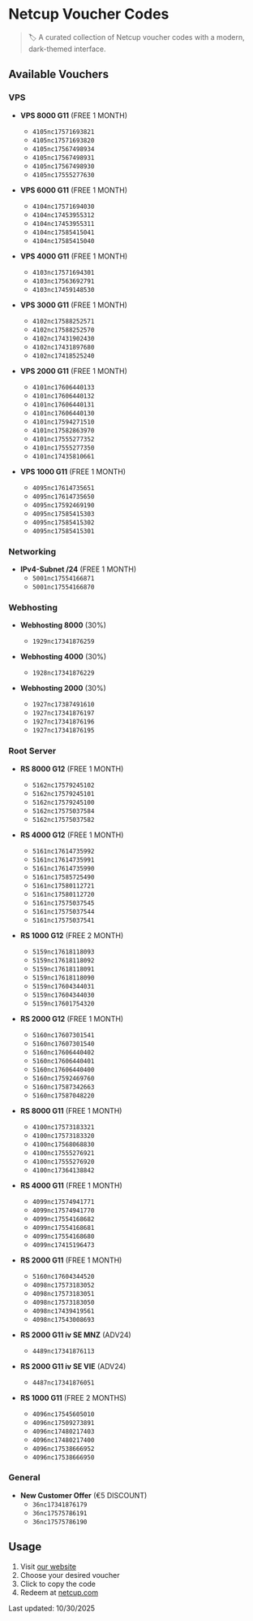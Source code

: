 # Netcup Voucher Codes

> 🏷️ A curated collection of Netcup voucher codes with a modern, dark-themed interface.

## Available Vouchers


### VPS

- **VPS 8000 G11** (FREE 1 MONTH)
  - `4105nc17571693821`
  - `4105nc17571693820`
  - `4105nc17567498934`
  - `4105nc17567498931`
  - `4105nc17567498930`
  - `4105nc17555277630`

- **VPS 6000 G11** (FREE 1 MONTH)
  - `4104nc17571694030`
  - `4104nc17453955312`
  - `4104nc17453955311`
  - `4104nc17585415041`
  - `4104nc17585415040`

- **VPS 4000 G11** (FREE 1 MONTH)
  - `4103nc17571694301`
  - `4103nc17563692791`
  - `4103nc17459148530`

- **VPS 3000 G11** (FREE 1 MONTH)
  - `4102nc17588252571`
  - `4102nc17588252570`
  - `4102nc17431902430`
  - `4102nc17431897680`
  - `4102nc17418525240`

- **VPS 2000 G11** (FREE 1 MONTH)
  - `4101nc17606440133`
  - `4101nc17606440132`
  - `4101nc17606440131`
  - `4101nc17606440130`
  - `4101nc17594271510`
  - `4101nc17582863970`
  - `4101nc17555277352`
  - `4101nc17555277350`
  - `4101nc17435810661`

- **VPS 1000 G11** (FREE 1 MONTH)
  - `4095nc17614735651`
  - `4095nc17614735650`
  - `4095nc17592469190`
  - `4095nc17585415303`
  - `4095nc17585415302`
  - `4095nc17585415301`

### Networking

- **IPv4-Subnet /24** (FREE 1 MONTH)
  - `5001nc17554166871`
  - `5001nc17554166870`

### Webhosting

- **Webhosting 8000** (30%)
  - `1929nc17341876259`

- **Webhosting 4000** (30%)
  - `1928nc17341876229`

- **Webhosting 2000** (30%)
  - `1927nc17387491610`
  - `1927nc17341876197`
  - `1927nc17341876196`
  - `1927nc17341876195`

### Root Server

- **RS 8000 G12** (FREE 1 MONTH)
  - `5162nc17579245102`
  - `5162nc17579245101`
  - `5162nc17579245100`
  - `5162nc17575037584`
  - `5162nc17575037582`

- **RS 4000 G12** (FREE 1 MONTH)
  - `5161nc17614735992`
  - `5161nc17614735991`
  - `5161nc17614735990`
  - `5161nc17585725490`
  - `5161nc17580112721`
  - `5161nc17580112720`
  - `5161nc17575037545`
  - `5161nc17575037544`
  - `5161nc17575037541`

- **RS 1000 G12** (FREE 2 MONTH)
  - `5159nc17618118093`
  - `5159nc17618118092`
  - `5159nc17618118091`
  - `5159nc17618118090`
  - `5159nc17604344031`
  - `5159nc17604344030`
  - `5159nc17601754320`

- **RS 2000 G12** (FREE 1 MONTH)
  - `5160nc17607301541`
  - `5160nc17607301540`
  - `5160nc17606440402`
  - `5160nc17606440401`
  - `5160nc17606440400`
  - `5160nc17592469760`
  - `5160nc17587342663`
  - `5160nc17587048220`

- **RS 8000 G11** (FREE 1 MONTH)
  - `4100nc17573183321`
  - `4100nc17573183320`
  - `4100nc17568068830`
  - `4100nc17555276921`
  - `4100nc17555276920`
  - `4100nc17364138842`

- **RS 4000 G11** (FREE 1 MONTH)
  - `4099nc17574941771`
  - `4099nc17574941770`
  - `4099nc17554168682`
  - `4099nc17554168681`
  - `4099nc17554168680`
  - `4099nc17415196473`

- **RS 2000 G11** (FREE 1 MONTH)
  - `5160nc17604344520`
  - `4098nc17573183052`
  - `4098nc17573183051`
  - `4098nc17573183050`
  - `4098nc17439419561`
  - `4098nc17543008693`

- **RS 2000 G11 iv SE MNZ** (ADV24)
  - `4489nc17341876113`

- **RS 2000 G11 iv SE VIE** (ADV24)
  - `4487nc17341876051`

- **RS 1000 G11** (FREE 2 MONTHS)
  - `4096nc17545605010`
  - `4096nc17509273891`
  - `4096nc17480217403`
  - `4096nc17480217400`
  - `4096nc17538666952`
  - `4096nc17538666950`

### General

- **New Customer Offer** (€5 DISCOUNT)
  - `36nc17341876179`
  - `36nc17575786191`
  - `36nc17575786190`

## Usage

1. Visit [our website](https://netcupvoucher.com)
2. Choose your desired voucher
3. Click to copy the code
4. Redeem at [netcup.com](https://www.netcup.com/en/checkout/cart)

Last updated: 10/30/2025
